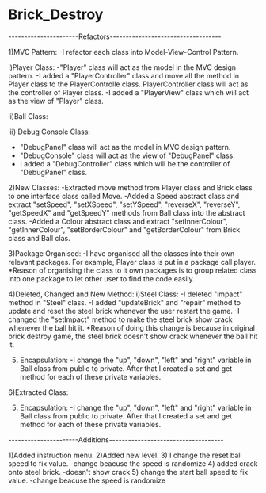 # Brick_Destroy

----------------------Refactors-----------------------------------

1)MVC Pattern:
-I refactor each class into Model-View-Control Pattern.

i)Player Class:
-"Player" class will act as the model in the MVC design pattern.
-I added a "PlayerController" class and move all the method in Player
 class to the PlayerControlle class. PlayerController class will 
 act as the controller of Player class.
-I added a "PlayerView" class which will act as the view of "Player"
 class.

ii)Ball Class:

iii) Debug Console Class:
- "DebugPanel" class will act as the model in MVC design pattern.
- "DebugConsole" class will act as the view of "DebugPanel" class.
- I added a "DebugController" class which will be the controller of 
  "DebugPanel" class.


2)New Classes:
-Extracted move method from Player class and Brick class to one
 interface class called Move.
-Added a Speed abstract class and extract "setSpeed", "setXSpeed",
 "setYSpeed", "reverseX", "reverseY", "getSpeedX" and "getSpeedY" methods
 from Ball class into the abstract class.
-Added a Colour abstract class and extract "setInnerColour", "getInnerColour",
 "setBorderColour" and "getBorderColour" from Brick class and Ball clas.

3)Package Organised:
-I have organised all the classes into their own relevant packages.
 For example, Player class is put in a package call player.
*Reason of organising the class to it own packages is to group related class
 into one package to let other user to find the code easily.

4)Deleted, Changed and New Method:
i)Steel Class:
-I deleted "impact" method in "Steel" class.
-I added "updateBrick" and "repair" method to update and reset the steel 
 brick whenever the user restart the game.
-I changed the "setImpact" method to make the steel brick show crack whenever
 the ball hit it.
*Reason of doing this change is because in original brick destroy game, the steel
 brick doesn't show crack whenever the ball hit it.


5) Encapsulation:
-I change the "up", "down", "left" and "right" variable in Ball class
 from public to private. After that I created a set and get method for 
 each of these private variables.

6)Extracted Class:


5) Encapsulation:
-I change the "up", "down", "left" and "right" variable in Ball class
 from public to private. After that I created a set and get method for 
 each of these private variables.




----------------------Additions------------------------------------


1)Added instruction menu.
2)Added new level.
3) I change the reset ball speed to fix value.
-change beacuse the speed is randomize
4) added crack onto steel brick.
-doesn't show crack
5) change the start ball speed to fix value.
 -change beacuse the speed is randomize

